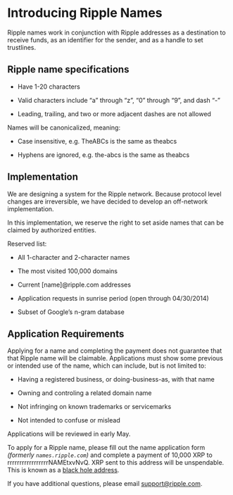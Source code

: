 # Introducing Ripple Names

Ripple names work in conjunction with Ripple addresses as a destination to receive funds, as an identifier for the sender, and as a handle to set trustlines.


## Ripple name specifications

- Have 1-20 characters

- Valid characters include “a” through “z”, “0” through “9”, and dash “-”

-  Leading, trailing, and two or more adjacent dashes are not allowed

Names will be canonicalized, meaning:

-  Case insensitive, e.g. TheABCs is the same as theabcs

-  Hyphens are ignored, e.g. the-abcs is the same as theabcs

## Implementation

We are designing a system for the Ripple network. Because protocol level changes are irreversible, we have decided to develop an off-network implementation.

In this implementation, we reserve the right to set aside names that can be claimed by authorized entities.

Reserved list:

- All 1-character and 2-character names

- The most visited 100,000 domains

- Current [name]@ripple.com addresses

- Application requests in sunrise period (open through 04/30/2014)

- Subset of Google’s n-gram database

## Application Requirements

Applying for a name and completing the payment does not guarantee that that Ripple name will be claimable. Applications must show some previous or intended use of the name, which can include, but is not limited to:

- Having a registered business, or doing-business-as, with that name

- Owning and controling a related domain name

- Not infringing on known trademarks or servicemarks

- Not intended to confuse or mislead

Applications will be reviewed in early May.

To apply for a Ripple name, please fill out the name application form _(formerly `names.ripple.com`)_ and complete a payment of 10,000 XRP to rrrrrrrrrrrrrrrrrNAMEtxvNvQ. XRP sent to this address will be unspendable. This is known as a [black hole address](https://xrpl.org/accounts.html#special-addresses).

If you have additional questions, please email support@ripple.com.
